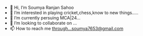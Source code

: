 - 👋 Hi, I’m Soumya Ranjan Sahoo
- 👀 I’m interested in playing cricket,chess,know to new things.....
- 🌱 I’m currently persuing MCA|24...
- 💞️ I’m looking to collaborate on ...
- 📫 How to reach me through...soumya7653@gmail.com

<!---
Sahoosoumya-23/Sahoosoumya-23 is a ✨ special ✨ repository because its `README.md` (this file) appears on your GitHub profile.
You can click the Preview link to take a look at your changes.
--->

